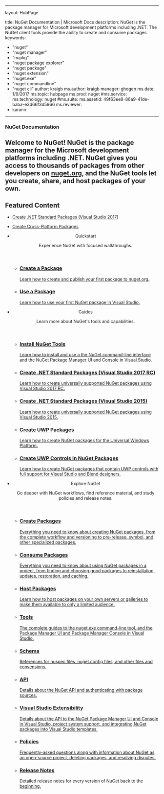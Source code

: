 
---
layout: HubPage

title: NuGet Documentation | Microsoft Docs
description: NuGet is the package manager for Microsoft development platforms including .NET. The NuGet client tools provide the ability to create and consume packages.
keywords:
- "nuget"
- "nuget manager"
- "nupkg"
- "nuget package explorer"
- "nuget package"
- "nuget extension"
- "nuget.exe"
- "nuget commandline"
- "nuget cli"
author: kraigb
ms.author: kraigb
manager: ghogen
ms.date: 1/9/2017 
ms.topic: hubpage
ms.prod: nuget
#ms.service:
ms.technology: nuget
#ms.suite:
ms.assetid: 49f63ee9-86a9-41de-baba-e3d66f3d5966
ms.reviewer:  
- karann

---

<article id="main">
    <section id="hero-content" class="graph">
        <h1>NuGet Documentation</h1>
        <h2>Welcome to NuGet! NuGet is the package manager for the Microsoft development platforms including .NET. NuGet gives you access to thousands of packages from other developers on <a href="https://www.nuget.org/" target="_blank">nuget.org</a>, and the NuGet tools let you create, share, and host packages of your own.</h2>
    </section>
    <!--aside class="alert section-border">
    <p>Checkout the latest NuGet packages on <a href="https://www.nuget.org/">nuget.org</a></p>
        <ol class="action-list">
            <li><a href="https://www.nuget.org/" class="button-bordered button-translucent">Get it!</a></li>
        </ol>
    </aside-->
    <section id="featured" class="container">
        <h2 class="section-heading"><span class="icon icon-lightbulb-checked"></span> Featured Content</h2>
        <div class="features row">
            <ul class="column-half">
                <li><a href="./guides/create-net-standard-packages-vs2017.md">Create .NET Standard Packages (Visual Studio 2017)</a></li>
            </ul>
            <ul class="column-half">
                <li><a href="./guides/create-cross-platform-packages.md">Create Cross-Platform Packages</a></li>
            </ul>
        </div>
    </section>
    <div id="journeys">
        <section class="container">
            <ul class="journeys-list">
                <li class="journey-step">
                    <header class="journey-step-header row">
                        <div class="title column-third">
                            <span class="icon icon-tip"></span>
                            <p>Quickstart</p>
                        </div>
                        <p class="description column-two-thirds">
                            Experience NuGet with focused walkthroughs.
                        </p>
                    </header>
                    <section class="journey-step-elements content">
                        <ul class="row">
                            <li class="column column-third">
                                <a href="./quickstart/create-and-publish-a-package.md">
                                    <h3>Create a Package</h3>
                                    <p>Learn how to create and publish your first package to nuget.org.</p>
                                </a>
                            </li>
                            <li class="column column-third">
                                <a href="./quickstart/use-a-package.md">
                                    <h3>Use a Package</h3>
                                    <p>Learn how to use your first NuGet package in Visual Studio.</p>
                                </a>
                            </li>                            
                        </ul>
                    </section>
                </li>
                <li class="journey-step">
                    <header class="journey-step-header row">
                        <div class="title column-third">
                            <span class="icon icon-tip"></span>
                            <p>Guides</p>
                        </div>
                        <p class="description column-two-thirds">
                            Learn more about NuGet's tools and capabilities.
                        </p>
                    </header>
                    <section class="journey-step-elements content">
                        <ul class="row">
                            <li class="column column-third">
                                <a href="./guides/install-nuget.md">
                                    <h3>Install NuGet Tools</h3>
                                    <p>Learn how to install and use a the NuGet command-line interface and the NuGet Package Manager UI and Console in Visual Studio.</p>
                                </a>
                            </li>
                            <li class="column column-third">
                                <a href="./guides/create-net-standard-packages-vs2017.md">
                                    <h3>Create .NET Standard Packages (Visual Studio 2017 RC)</h3>
                                    <p>Learn how to create universally supported NuGet packages using Visual Studio 2017 RC.</p>
                                </a>
                            </li>
                            <li class="column column-third">
                                <a href="./guides/create-net-standard-packages-vs2015.md">
                                    <h3>Create .NET Standard Packages (Visual Studio 2015)</h3>
                                    <p>Learn how to create universally supported NuGet packages using Visual Studio 2015.</p>
                                </a>
                            </li>
                            <li class="column column-third">
                                <a href="./guides/create-uwp-packages.md">
                                    <h3>Create UWP Packages</h3>
                                    <p>Learn how to create NuGet packages for the Universal Windows Platform.</p>
                                </a>
                            </li>
                            <li class="column column-third">
                                <a href="./guides/create-uwp-controls.md">
                                    <h3>Create UWP Controls in NuGet Packages</h3>
                                    <p>Learn how to create NuGet packages that contain UWP controls with full support for Visual Studio and Blend designers.</p>
                                </a>
                            </li>
                        </ul>
                    </section>
                </li>
                <li class="journey-step">
                    <header class="journey-step-header row">
                        <div class="title column-third">
                            <span class="icon icon-tip"></span>
                            <p>Explore NuGet</p>
                        </div>
                        <p class="description column-two-thirds">
                            Go deeper with NuGet workflows, find reference material, and study policies and release notes.
                        </p>
                    </header>
                    <section class="journey-step-elements content">
                        <ul class="row">
                            <li class="column column-third">
                                <a href="./create-packages/overview-and-workflow.md">
                                    <h3>Create Packages</h3>
                                    <p>Everything you need to know about creating NuGet packages, from the complete workflow and versioning to pre-release, symbol, and other specialized packages.</p>
                                </a>
                            </li>
                            <li class="column column-third">
                                <a href="./consume-packages/overview-and-workflow.md">
                                    <h3>Consume Packages</h3>
                                    <p>Everything you need to know about using NuGet packages in a project, from finding and choosing good packages to reinstallation, updates, restoration, and caching.</p>
                                </a>
                            </li>
                            <li class="column column-third">
                                <a href="./hosting-packages/overview.md">
                                    <h3>Host Packages</h3>
                                    <p>Learn how to host packages on your own servers or galleries to make them available to only a limited audience.</p>
                                </a>
                            </li>
                            <li class="column column-third">
                                <a href="./tools/nuget-exe-cli-reference.md">
                                    <h3>Tools</h3>
                                    <p>The complete guides to the nuget.exe command-line tool, and the Package Manager UI and Package Manager Console in Visual Studio.</p>
                                </a>
                            </li>
                            <li class="column column-third">
                                <a href="./schema/nuspec.md">
                                    <h3>Schema</h3>
                                    <p>References for nuspec files, nuget.config files, and other files and convensions.</p>
                                </a>
                            </li>
                            <li class="column column-third">
                                <a href="./api/nuget-api-v3.md">
                                    <h3>API</h3>
                                    <p>Details about the NuGet API and authenticating with package sources.</p>
                                </a>
                            </li>
                            <li class="column column-third">
                                <a href="./visual-studio-extensibility/nuget-api-in-visual-studio.md">
                                    <h3>Visual Studio Extensibility</h3>
                                    <p>Details about the API to the NuGet Package Manager UI and Console in Visual Studio, project system support, and integrating NuGet packages into Visual Studio templates.</p>
                                </a>
                            </li>
                            <li class="column column-third">
                                <a href="./policies/nuget-faq.md">
                                    <h3>Policies</h3>
                                    <p>Frequently-asked questions along with information about NuGet as an open-source project, deleting packages, and resolving disputes.</p>
                                </a>
                            </li>
                            <li class="column column-third">
                                <a href="./release-notes/index.md">
                                    <h3>Release Notes</h3>
                                    <p>Detailed release notes for every version of NuGet back to the beginning.</p>
                                </a>
                            </li>
                        </ul>
                    </section>
                </li>
            </ul>
        </section>
    </div>
</article>

